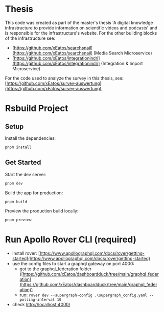 # Thesis
This code was created as part of the master's thesis 'A digital knowledge infrastructure to provide information on scientific videos and podcasts' and is responsible for the infrastructure's website.
For the other building blocks of the infrastructure see:
 -  [https://github.com/xEatos/searchsnail](https://github.com/xEatos/searchsnail) (Media Search Microservice)
 -  [https://github.com/xEatos/integrationindri](https://github.com/xEatos/integrationindri) (Integration & Import Microservice)

For the code used to analyze the survey in this thesis, see: [https://github.com/xEatos/survey-auswertung](https://github.com/xEatos/survey-auswertung)

<!-- If you would like to cite this work:
```
@article{stehr_digitale_2025,
	title = {Eine digitale {Wissensinfrastruktur} zur {Bereitstellung} von {Informationen} über wissenschaftliche {Videos} und {Podcasts}},
	url = {https://repo.uni-hannover.de/handle/123456789/19141},
	doi = {10.15488/18996},
	language = {ger},
	urldate = {2025-04-29},
	author = {Stehr, Niklas},
	month = apr,
	year = {2025},
	note = {Publisher: Hannover : Gottfried Wilhelm Leibniz Universität},
}
``` -->

# Rsbuild Project

## Setup

Install the dependencies:

```bash
pnpm install
```

## Get Started

Start the dev server:

```bash
pnpm dev
```

Build the app for production:

```bash
pnpm build
```

Preview the production build locally:

```bash
pnpm preview
```

# Run Apollo Rover CLI (required)

 - install rover: [https://www.apollographql.com/docs/rover/getting-started](https://www.apollographql.com/docs/rover/getting-started)
 - use the config files to start a graphql gateway on port 4000:
   - got to the graphql_federation folder ([https://github.com/xEatos/dashboardduck/tree/main/graphql_federation](https://github.com/xEatos/dashboardduck/tree/main/graphql_federation))
   - run: ```rover dev --supergraph-config .\supergraph_config.yaml --polling-interval 10```
 - check [http://localhost:4000/](http://localhost:4000/)
